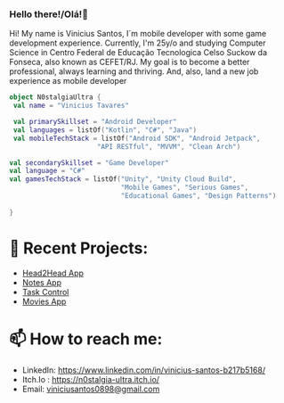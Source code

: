 ### Hello there!/Olá!👋
Hi! My name is Vinicius Santos, I´m mobile developer with some game development experience. Currently, I'm 25y/o and studying Computer Science in Centro Federal de Educação Tecnologica Celso Suckow da Fonseca, also known as CEFET/RJ.
My goal is to become a better professional, always learning and thriving. And, also, land a new job experience as mobile developer  

<!--
**N0stalgiaUltra/N0stalgiaUltra** is a ✨ _special_ ✨ repository because its `README.md` (this file) appears on your GitHub profile.-->


```kotlin
object N0stalgiaUltra {
 val name = "Vinicius Tavares"

 val primarySkillset = "Android Developer"
 val languages = listOf("Kotlin", "C#", "Java")
 val mobileTechStack = listOf("Android SDK", "Android Jetpack",
                      "API RESTful", "MVVM", "Clean Arch")

val secondarySkillset = "Game Developer"
val language = "C#"
val gamesTechStack = listOf("Unity", "Unity Cloud Build",
                            "Mobile Games", "Serious Games",
                            "Educational Games", "Design Patterns")
 
}
```

<!-- 
## 🧠 Knowledge:
### 📱 Mobile Development: 
- Kotlin
- Android (Architecture, Android Studio)
- Jetpack
- MVVM
- XML
- API RESTful
- Java 

### 🎮 Game Development: 
- C#
- Unity

### 💻 Other 
- Git
- Python
- JavaScript
- HTML
- CSS
- SQL
-->

# 🌱 Recent Projects:
- [Head2Head App](https://github.com/N0stalgiaUltra/Head2HeadApp)
- [Notes App](https://github.com/N0stalgiaUltra/NotesApp/tree/main)
- [Task Control](https://github.com/N0stalgiaUltra/TaskControlApp)
- [Movies App](https://github.com/N0stalgiaUltra/MoviesAPP)

  


# 📫 How to reach me: 
- LinkedIn: https://www.linkedin.com/in/vinicius-santos-b217b5168/
- Itch.Io : https://n0stalgia-ultra.itch.io/
- Email: viniciusantos0898@gmail.com




